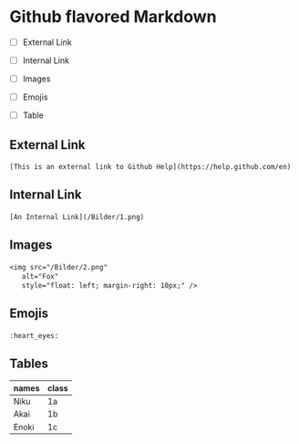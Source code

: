 # Github flavored Markdown
 - [ ] External Link
  
 - [ ] Internal Link
  
 - [ ] Images
  
 - [ ] Emojis
  
 - [ ] Table
  ## External Link
    [This is an external link to Github Help](https://help.github.com/en)
  ## Internal Link
    [An Internal Link](/Bilder/1.png)
  ## Images
    <img src="/Bilder/2.png"
       alt="Fox"
       style="float: left; margin-right: 10px;" />
  ## Emojis
    :heart_eyes:
  ## Tables
  | names | class |   
  |-------|-------|
  | Niku  | 1a    | 
  | Akai  | 1b    |
  | Enoki |  1c   |
